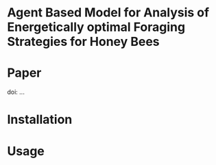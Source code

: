 # Agent Based Model for Analysis of Energetically optimal Foraging Strategies for Honey Bees

# Paper
doi: ...

# Installation

# Usage

